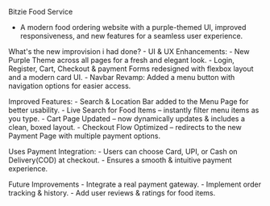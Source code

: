 Bitzie Food Service 
 - A modern food ordering website with a purple-themed UI, improved responsiveness, and new features for a seamless user experience.

What's the new improvision i had done?
     - UI & UX Enhancements:
     - New Purple Theme across all pages for a fresh and elegant look.
     - Login, Register, Cart, Checkout & payment Forms redesigned with flexbox layout and a modern card UI.
     - Navbar Revamp: Added a menu button with navigation options for easier access.

Improved Features:
     - Search & Location Bar added to the Menu Page for better usability.
     - Live Search for Food Items – instantly filter menu items as you type.
     - Cart Page Updated – now dynamically updates & includes a clean, boxed layout.
     - Checkout Flow Optimized – redirects to the new Payment Page with multiple payment options.

Uses Payment Integration:
     - Users can choose Card, UPI, or Cash on Delivery(COD) at checkout.
     - Ensures a smooth & intuitive payment experience.

Future Improvements
     - Integrate a real payment gateway.
     - Implement order tracking & history.
     - Add user reviews & ratings for food items.
